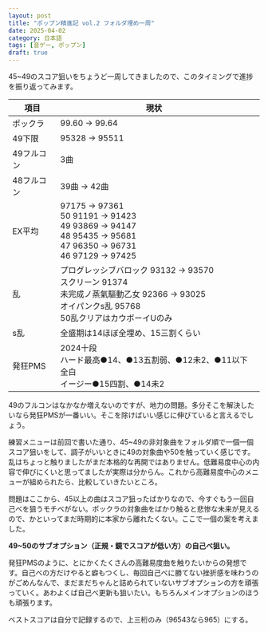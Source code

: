 ```yaml
---
layout: post
title: "ポップン精進記 vol.2 フォルダ埋め一周"
date: 2025-04-02
category: 日本語
tags: [音ゲー, ポップン]
draft: true
---
```


45~49のスコア狙いをちょうど一周してきましたので、このタイミングで進捗を振り返ってみます。

| 項目  | 現状  |   |
|---|---|---|
| ポックラ  | 99.60 -> 99.64  |   |
| 49下限   | 95328 -> 95511  |   |
| 49フルコン  | 3曲 |   |
| 48フルコン  | 39曲 -> 42曲  |   |
| EX平均  | 97175 -> 97361<br/>50 91191 -> 91423<br/>49 93869 -> 94147<br/>48 95435 -> 95681<br/>47 96350 -> 96731<br/>46 97129 -> 97425  |   |
| 乱  | プログレッシブバロック 93132 -> 93570<br/>スクリーン 91374<br/>未完成ノ蒸氣驅動乙女 92366 -> 93025<br/>オイパンクs乱 95768<br/>50乱クリアはカウボーイUのみ  |   |
| s乱  | 全盛期は14ほぼ全埋め、15三割くらい  |   |
| 発狂PMS  | 2024十段<br/>ハード最高●14、●13五割弱、●12未2、●11以下全白<br/>イージー●15四割、●14未2  |   |

49のフルコンはなかなか増えないのですが、地力の問題。多分そこを解決したいなら発狂PMSが一番いい。そこを除けばいい感じに伸びていると言えるでしょう。

練習メニューは前回で書いた通り、45~49の非対象曲をフォルダ順で一個一個スコア狙いをして、調子がいいときに49の対象曲や50を触っていく感じです。乱はちょっと触りましたがまだ本格的な再開ではありません。低難易度中心の内容で伸びにくいと思ってましたが実際は分からん。これから高難易度中心のメニューが組められたら、比較していきたいところ。

問題はここから、45以上の曲はスコア狙ったばかりなので、今すぐもう一回自己べを狙うモチベがない。ポックラの対象曲をばかり触ると悲惨な未来が見えるので、かといってまだ時期的に本家から離れたくない。ここで一個の案を考えました。

**49~50のサブオプション（正規・鏡でスコアが低い方）の自己べ狙い。**

発狂PMSのように、とにかくたくさんの高難易度曲を触りたいからの発想です。自己べの方だけやると癖もつくし、毎回自己べに勝てない挫折感を味わうのがごめんなんで、まだまだちゃんと詰められていないサブオプションの方を頑張っていく。あわよくば自己べ更新も狙いたい。もちろんメインオプションのほうも頑張ります。

ベストスコアは自分で記録するので、上三桁のみ（96543なら965）にする。

